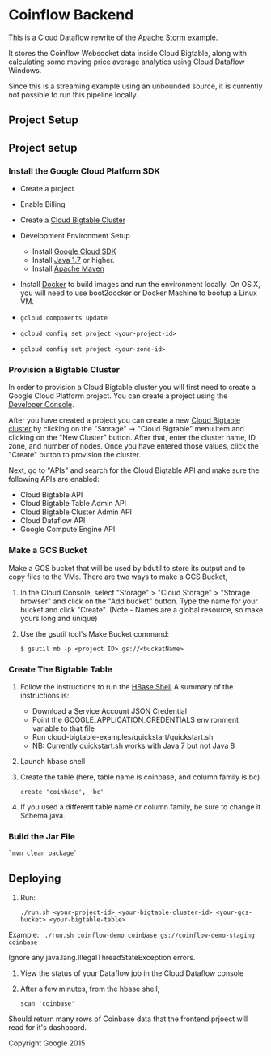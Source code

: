 # Coinflow Backend

This is a Cloud Dataflow rewrite of the [Apache Storm](https://github.com/GoogleCloudPlatform/cloud-bigtable-examples/tree/master/java/storm) example.

It stores the Coinflow Websocket data inside Cloud Bigtable, along with calculating some moving
price average analytics using Cloud Dataflow Windows.

Since this is a streaming example using an unbounded source, it is currently not possible to run
this pipeline locally.

## Project Setup

## Project setup

### Install the Google Cloud Platform SDK

  * Create a project
  * Enable Billing
  * Create a [Cloud Bigtable Cluster](https://cloud.google.com/bigtable/docs/creating-cluster)
  * Development Environment Setup
      * Install [Google Cloud SDK](https://cloud.google.com/sdk/)
      * Install [Java 1.7](http://www.oracle.com/technetwork/java/javase/downloads/index.html) or higher.
      * Install [Apache Maven](https://maven.apache.org/)
  * Install [Docker](https://www.docker.com/) to build images and run the environment locally. On
   OS X, you will need to use boot2docker or Docker Machine to bootup a Linux VM.

  * `gcloud components update`
  * `gcloud config set project <your-project-id>`
  * `gcloud config set project <your-zone-id>`

### Provision a Bigtable Cluster

In order to provision a Cloud Bigtable cluster you will first need to create a
Google Cloud Platform project. You can create a project using the
[Developer Console](https://cloud.google.com/console).

After you have created a project you can create a new [Cloud Bigtable cluster](https://cloud.google.com/bigtable/docs/creating-cluster) by
clicking on the "Storage" -> "Cloud Bigtable" menu item and clicking on the
"New Cluster" button.  After that, enter the cluster name, ID, zone, and number
of nodes. Once you have entered those values, click the "Create" button to
provision the cluster.

Next, go to "APIs" and search for the Cloud Bigtable API and make sure the following APIs are
enabled:

* Cloud Bigtable API
* Cloud Bigtable Table Admin API
* Cloud Bigtable Cluster Admin API
* Cloud Dataflow API
* Google Compute Engine API

### Make a GCS Bucket

Make a GCS bucket that will be used by bdutil to store its output and to copy
files to the VMs.  There are two ways to make a GCS Bucket,

1. In the Cloud Console, select "Storage" > "Cloud Storage" > "Storage
   browser" and click on the "Add bucket" button. Type the name for your
   bucket and click "Create".  (Note - Names are a global resource, so make
   yours long and unique)
1. Use the gsutil tool's Make Bucket command:

    `$ gsutil mb -p <project ID> gs://<bucketName>`

### Create The Bigtable Table

1. Follow the instructions to run the [HBase Shell](https://cloud.google.com/bigtable/docs/hbase-shell-quickstart)
   A summary of the instructions is:
   * Download a Service Account JSON Credential
   * Point the GOOGLE_APPLICATION_CREDENTIALS environment variable to that file
   * Run cloud-bigtable-examples/quickstart/quickstart.sh
   * NB: Currently quickstart.sh works with Java 7 but not Java 8
1. Launch hbase shell
1. Create the table (here, table name is coinbase, and column family is bc)

    `create 'coinbase', 'bc'`
1. If you used a different table name or column family, be sure to change it Schema.java.


### Build the Jar File

    `mvn clean package`

## Deploying

1. Run:

    `./run.sh <your-project-id> <your-bigtable-cluster-id> <your-gcs-bucket> <your-bigtable-table>`

Example:
    ` ./run.sh coinflow-demo coinbase gs://coinflow-demo-staging coinbase`

Ignore any java.lang.IllegalThreadStateException errors.

1. View the status of your Dataflow job in the Cloud Dataflow console

1. After a few minutes, from the hbase shell,

    `scan 'coinbase'`

Should return many rows of Coinbase data that the frontend prjoect will read for it's dashboard.

Copyright Google 2015
